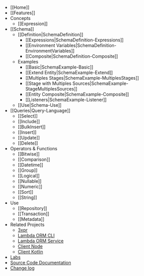 * [[Home]]
* [[Features]]
* Concepts
  * [[Expression]]
* [[Schema]]
  * [[Definition|SchemaDefinition]]
    * [[Expressions|SchemaDefinition-Expressions]]
    * [[Environment Variables|SchemaDefinition-EnvironmentVariables]]
    * [[Composite|SchemaDefinition-Composite]]
  * Examples
    * [[Basic|SchemaExample-Basic]]
    * [[Extend Entity|SchemaExample-Extend]]
    * [[Multiples Stages|SchemaExample-MultiplesStages]]
    * [[Stage with Multiples Sources|SchemaExample-StageMultiplesSources]]
    * [[Entity Composite|SchemaExample-Composite]]
    * [[Listeners|SchemaExample-Listener]]
  * [[Use|Schema-Use]]
* [[Queries|Query-Language]]
  * [[Select]]
  * [[Include]]
  * [[BulkInsert]]
  * [[Insert]]
  * [[Update]]
  * [[Delete]]
* Operators & Functions
  * [[Bitwise]]
  * [[Comparison]]
  * [[Datetime]]
  * [[Group]]
  * [[Logical]]
  * [[Nullable]]
  * [[Numeric]]
  * [[Sort]]
  * [[String]]
* Use
  * [[Repository]]
  * [[Transaction]]
  * [[Metadata]]
* Related Projects
  * [3xpr](https://www.npmjs.com/package/3xpr)
  * [Lambda ORM CLI](https://www.npmjs.com/package/lambdaorm-cli)
  * [Lambda ORM Service](https://github.com/FlavioLionelRita/lambdaorm-svc)
  * [Client Node](https://www.npmjs.com/package/lambdaorm-client-node)
  * [Client Kotlin](https://github.com/FlavioLionelRita/lambdaorm-client-kotlin)
* [Labs](https://github.com/FlavioLionelRita/lambdaorm-labs)
* [Source Code Documentation](https://github.com/FlavioLionelRita/lambdaorm/blob/main/doc/source/README.md)
* [Change log](https://github.com/FlavioLionelRita/lambdaorm/blob/main/CHANGELOG.md)
